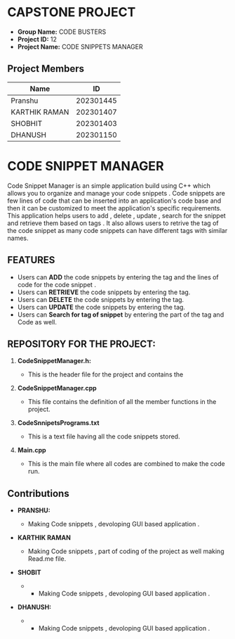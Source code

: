# CAPSTONE PROJECT
- **Group Name:** CODE BUSTERS
- **Project ID:** 12
- **Project Name:** CODE SNIPPETS MANAGER 

## Project Members

| Name                     | ID         |
|--------------------------|------------|
| Pranshu                  | 202301445  |
| KARTHIK RAMAN            | 202301407  |
| SHOBHIT                  | 202301403  |
| DHANUSH                  | 202301150  |

# CODE SNIPPET MANAGER
Code Snippet Manager is an simple application build using C++ which allows you to organize and manage your code snippets . Code snippets are few lines of code that can be inserted into an application's code base and then it can be customized to meet the application's specific requirements.
This application helps users to add , delete , update , search for the snippet and retrieve them based on tags . It also allows users to retrive the tag of the code snippet as many code snippets can have different tags with similar names.

## FEATURES
- Users can **ADD** the code snippets by entering the tag and the lines of code for the code snippet .
- Users can **RETRIEVE** the code snippets by entering the tag.
- Users can **DELETE** the code snippets by entering the tag.
- Users can **UPDATE** the code snippets by entering the tag.
- Users can **Search for tag of snippet** by entering the part of the tag and Code as well.
 
## REPOSITORY FOR THE PROJECT:

1. **CodeSnippetManager.h:** 
   - This is the header file for the project and contains the 

2. **CodeSnippetManager.cpp** 
   - This file contains the definition of all the member functions in the project.

3. **CodeSnnipetsPrograms.txt** 
   - This is a text file having all the code snippets stored.

4. **Main.cpp** 
   - This is the main file where all codes are combined to make the code run.

## Contributions

- **PRANSHU:** 
   - Making Code snippets , devoloping GUI based application .

- **KARTHIK RAMAN**
   - Making Code snippets , part of coding of the project as well making Read.me file.

- **SHOBIT**
   -   - Making Code snippets , devoloping GUI based application .

- **DHANUSH:** 
   -   - Making Code snippets , devoloping GUI based application .
